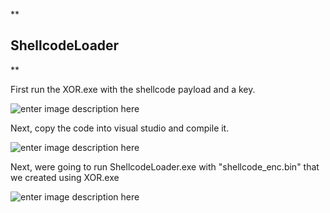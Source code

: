 **

## ShellcodeLoader

**

First run the XOR.exe with the shellcode payload and a key.

![enter image description here](https://i.ibb.co/vV853jS/image.png)

Next, copy the code into visual studio and compile it.

![enter image description here](https://i.ibb.co/d6vs7f2/image.png)

Next, were going to run ShellcodeLoader.exe with "shellcode_enc.bin" that we created using XOR.exe

![enter image description here](https://i.ibb.co/KyngzQ2/image.png)
